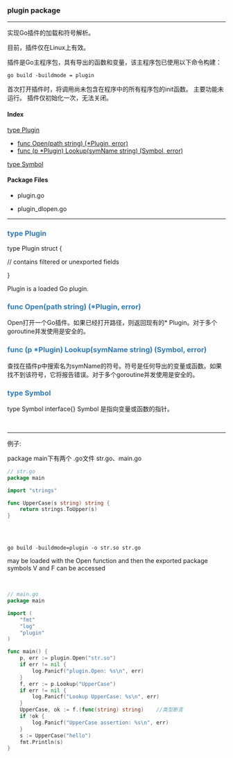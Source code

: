 ### plugin package

------

实现Go插件的加载和符号解析。

目前，插件仅在Linux上有效。 

插件是Go主程序包，具有导出的函数和变量，该主程序包已使用以下命令构建：

```shell
go build -buildmode = plugin
```

首次打开插件时，将调用尚未包含在程序中的所有程序包的init函数。 主要功能未运行。 插件仅初始化一次，无法关闭。



#### Index

<a href = "#typeplugin">type Plugin</a>

- <a href ="#1">func Open(path string) (*Plugin, error)</a>
- <a href ="#2">func (p *Plugin) Lookup(symName string) (Symbol, error)</a>

<a href="#3">type Symbol</a>

#### Package Files

- plugin.go 

- plugin_dlopen.go

------

<h3  id="typeplugin" style="color:#337ab7" >type Plugin</h3>

type Plugin struct {<br/>

 // contains filtered or unexported fields

}<br>

Plugin is a loaded Go plugin.

<h3 id = "1" style="color:#337ab7">func Open(path string) (*Plugin, error)</h3>

Open打开一个Go插件。如果已经打开路径，则返回现有的* Plugin。对于多个goroutine并发使用是安全的。

<h3 id = "2" style="color:#337ab7">func (p *Plugin) Lookup(symName string) (Symbol, error)</h3>

查找在插件p中搜索名为symName的符号。符号是任何导出的变量或函数。如果找不到该符号，它将报告错误。对于多个goroutine并发使用是安全的。

<h3 id= "3" style="color:#337ab7">type Symbol</h3>

type Symbol interface{}
Symbol 是指向变量或函数的指针。

<br/>

------

 例子:

package main下有两个 .go文件 str.go、main.go

```go
// str.go
package main

import "strings"

func UpperCase(s string) string {
	return strings.ToUpper(s)
}

```

<br/>

```shell

go build -buildmode=plugin -o str.so str.go
```

may be loaded with the Open function and then the exported package symbols V and F can be accessed

<br/>

```go
// main.go
package main

import (
	"fmt"
	"log"
	"plugin"
)

func main() {
	p, err := plugin.Open("str.so")
	if err != nil {
		log.Panicf("plugin.Open: %s\n", err)
	}
	f, err := p.Lookup("UpperCase")
	if err != nil {
		log.Panicf("Lookup UpperCase: %s\n", err)
	}
	UpperCase, ok := f.(func(string) string)	//类型断言
	if !ok {
		log.Panicf("UpperCase assertion: %s\n", err)
	}
	s := UpperCase("hello")
	fmt.Println(s)
}

```



